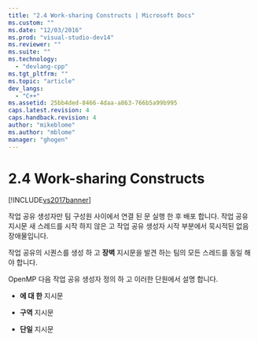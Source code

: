 ```yaml
---
title: "2.4 Work-sharing Constructs | Microsoft Docs"
ms.custom: ""
ms.date: "12/03/2016"
ms.prod: "visual-studio-dev14"
ms.reviewer: ""
ms.suite: ""
ms.technology: 
  - "devlang-cpp"
ms.tgt_pltfrm: ""
ms.topic: "article"
dev_langs: 
  - "C++"
ms.assetid: 25bb4ded-8466-4daa-a863-766b5a99b995
caps.latest.revision: 4
caps.handback.revision: 4
author: "mikeblome"
ms.author: "mblome"
manager: "ghogen"
---
```

# 2.4 Work-sharing Constructs
[!INCLUDE[vs2017banner](../../assembler/inline/includes/vs2017banner.md)]

작업 공유 생성자만 팀 구성원 사이에서 연결 된 문 실행 한 후 배포 합니다.  작업 공유 지시문 새 스레드를 시작 하지 않은 고 작업 공유 생성자 시작 부분에서 묵시적된 없음 장애물입니다.  
  
 작업 공유의 시퀀스를 생성 하 고  **장벽** 지시문을 발견 하는 팀의 모든 스레드를 동일 해야 합니다.  
  
 OpenMP 다음 작업 공유 생성자 정의 하 고 이러한 단원에서 설명 합니다.  
  
-   **에 대 한** 지시문  
  
-   **구역** 지시문  
  
-   **단일** 지시문
